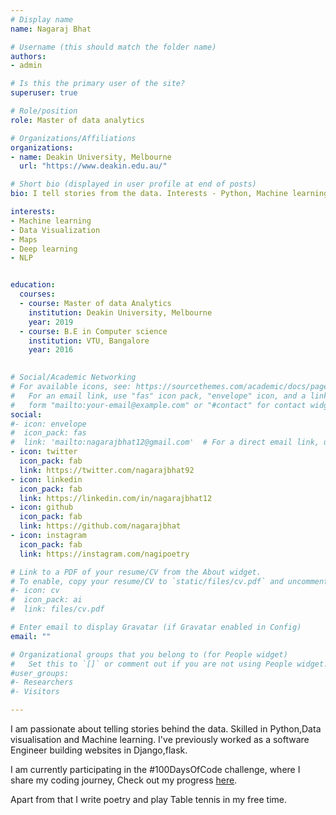 ```yaml
---
# Display name
name: Nagaraj Bhat

# Username (this should match the folder name)
authors:
- admin

# Is this the primary user of the site?
superuser: true

# Role/position
role: Master of data analytics

# Organizations/Affiliations
organizations:
- name: Deakin University, Melbourne
  url: "https://www.deakin.edu.au/"

# Short bio (displayed in user profile at end of posts)
bio: I tell stories from the data. Interests - Python, Machine learning, and poetry.

interests:
- Machine learning
- Data Visualization
- Maps
- Deep learning
- NLP


education:
  courses:
  - course: Master of data Analytics
    institution: Deakin University, Melbourne
    year: 2019
  - course: B.E in Computer science 
    institution: VTU, Bangalore
    year: 2016
  

# Social/Academic Networking
# For available icons, see: https://sourcethemes.com/academic/docs/page-builder/#icons
#   For an email link, use "fas" icon pack, "envelope" icon, and a link in the
#   form "mailto:your-email@example.com" or "#contact" for contact widget.
social:
#- icon: envelope
#  icon_pack: fas
#  link: 'mailto:nagarajbhat12@gmail.com'  # For a direct email link, use "mailto:test@example.org".
- icon: twitter
  icon_pack: fab
  link: https://twitter.com/nagarajbhat92
- icon: linkedin
  icon_pack: fab
  link: https://linkedin.com/in/nagarajbhat12
- icon: github
  icon_pack: fab
  link: https://github.com/nagarajbhat
- icon: instagram
  icon_pack: fab
  link: https://instagram.com/nagipoetry

# Link to a PDF of your resume/CV from the About widget.
# To enable, copy your resume/CV to `static/files/cv.pdf` and uncomment the lines below.
#- icon: cv
#  icon_pack: ai
#  link: files/cv.pdf

# Enter email to display Gravatar (if Gravatar enabled in Config)
email: ""

# Organizational groups that you belong to (for People widget)
#   Set this to `[]` or comment out if you are not using People widget.
#user_groups:
#- Researchers
#- Visitors

---
```


I am passionate about telling stories behind the data. Skilled in Python,Data visualisation and Machine learning. 
I've previously worked as a software Engineer building websites in Django,flask.

I am currently participating in the #100DaysOfCode challenge, where I share my coding journey,  Check out my progress [here](https://github.com/nagarajbhat/100DaysOfCode).

Apart from that I write poetry and play Table tennis in my free time.

